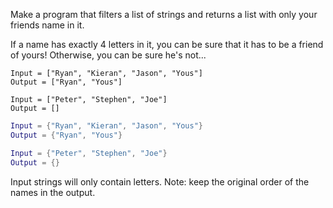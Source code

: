 Make a program that filters a list of strings and returns a list with only your friends name in it.

If a name has exactly 4 letters in it, you can be sure that it has to be a friend of yours! Otherwise, you can be sure he's not...

```if:not lua
Input = ["Ryan", "Kieran", "Jason", "Yous"]
Output = ["Ryan", "Yous"]

Input = ["Peter", "Stephen", "Joe"]
Output = []
```
```lua
Input = {"Ryan", "Kieran", "Jason", "Yous"}
Output = {"Ryan", "Yous"}

Input = {"Peter", "Stephen", "Joe"}
Output = {}
```
Input strings will only contain letters.
Note: keep the original order of the names in the output.
